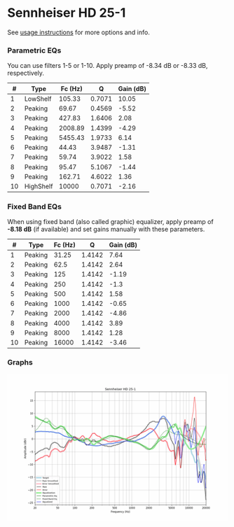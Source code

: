 # Sennheiser HD 25-1
See [usage instructions](https://github.com/jaakkopasanen/AutoEq#usage) for more options and info.

### Parametric EQs
You can use filters 1-5 or 1-10. Apply preamp of -8.34 dB or -8.33 dB, respectively.

|   # | Type      |   Fc (Hz) |      Q |   Gain (dB) |
|-----|-----------|-----------|--------|-------------|
|   1 | LowShelf  |    105.33 | 0.7071 |       10.05 |
|   2 | Peaking   |     69.67 | 0.4569 |       -5.52 |
|   3 | Peaking   |    427.83 | 1.6406 |        2.08 |
|   4 | Peaking   |   2008.89 | 1.4399 |       -4.29 |
|   5 | Peaking   |   5455.43 | 1.9733 |        6.14 |
|   6 | Peaking   |     44.43 | 3.9487 |       -1.31 |
|   7 | Peaking   |     59.74 | 3.9022 |        1.58 |
|   8 | Peaking   |     95.47 | 5.1067 |       -1.44 |
|   9 | Peaking   |    162.71 | 4.6022 |        1.36 |
|  10 | HighShelf |  10000    | 0.7071 |       -2.16 |

### Fixed Band EQs
When using fixed band (also called graphic) equalizer, apply preamp of **-8.18 dB** (if available) and set gains manually with these parameters.

|   # | Type    |   Fc (Hz) |      Q |   Gain (dB) |
|-----|---------|-----------|--------|-------------|
|   1 | Peaking |     31.25 | 1.4142 |        7.64 |
|   2 | Peaking |     62.5  | 1.4142 |        2.64 |
|   3 | Peaking |    125    | 1.4142 |       -1.19 |
|   4 | Peaking |    250    | 1.4142 |       -1.3  |
|   5 | Peaking |    500    | 1.4142 |        1.58 |
|   6 | Peaking |   1000    | 1.4142 |       -0.65 |
|   7 | Peaking |   2000    | 1.4142 |       -4.86 |
|   8 | Peaking |   4000    | 1.4142 |        3.89 |
|   9 | Peaking |   8000    | 1.4142 |        1.28 |
|  10 | Peaking |  16000    | 1.4142 |       -3.46 |

### Graphs
![](./Sennheiser%20HD%2025-1.png)
